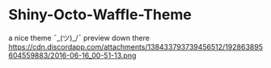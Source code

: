 # Shiny-Octo-Waffle-Theme
a nice theme ¯\_(ツ)_/¯ preview down there
https://cdn.discordapp.com/attachments/138433793739456512/192863895604559883/2016-06-16_00-51-13.png
